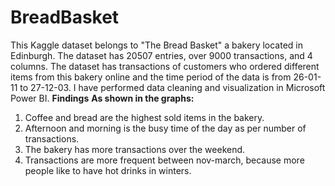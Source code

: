 # BreadBasket
This Kaggle dataset belongs to "The Bread Basket" a bakery located in Edinburgh. The dataset has 20507 entries, over 9000 transactions, and 4 columns. The dataset has transactions of customers who ordered different items from this bakery online and the time period of the data is from 26-01-11 to 27-12-03. I have performed data cleaning and visualization in Microsoft Power BI.
**Findings**
**As shown in the graphs:**
  1.  Coffee and bread are the highest sold items in the bakery.
  2.  Afternoon and morning is the busy time of the day as per number of transactions.
  3.  The bakery has more transactions over the weekend.
  4.  Transactions are more frequent between nov-march, because more people like to have hot drinks in winters. 

